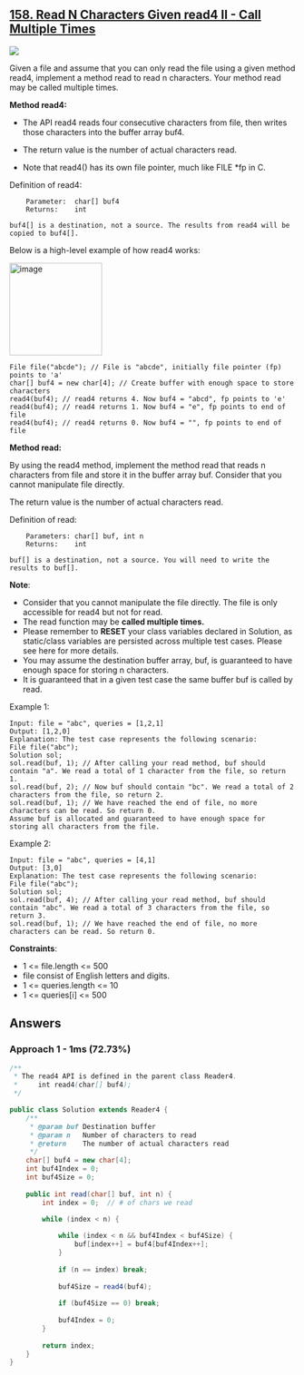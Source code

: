 ## [158. Read N Characters Given read4 II - Call Multiple Times](https://leetcode.com/problems/read-n-characters-given-read4-ii-call-multiple-times/)

![](https://github.com/weltond/DataStructure/blob/master/hard.PNG)

Given a file and assume that you can only read the file using a given method read4, implement a method read to read n characters. Your method read may be called multiple times.

**Method read4:**

- The API read4 reads four consecutive characters from file, then writes those characters into the buffer array buf4.

- The return value is the number of actual characters read.

- Note that read4() has its own file pointer, much like FILE *fp in C.

Definition of read4:

```
    Parameter:  char[] buf4
    Returns:    int

buf4[] is a destination, not a source. The results from read4 will be copied to buf4[].
```

Below is a high-level example of how read4 works:

<img width="163" alt="image" src="https://user-images.githubusercontent.com/9000286/154860188-02cad697-a588-44aa-b3e5-df6261a2e6ec.png">

```
File file("abcde"); // File is "abcde", initially file pointer (fp) points to 'a'
char[] buf4 = new char[4]; // Create buffer with enough space to store characters
read4(buf4); // read4 returns 4. Now buf4 = "abcd", fp points to 'e'
read4(buf4); // read4 returns 1. Now buf4 = "e", fp points to end of file
read4(buf4); // read4 returns 0. Now buf4 = "", fp points to end of file
``` 

**Method read:**

By using the read4 method, implement the method read that reads n characters from file and store it in the buffer array buf. Consider that you cannot manipulate file directly.

The return value is the number of actual characters read.

Definition of read:

```
    Parameters:	char[] buf, int n
    Returns:	int

buf[] is a destination, not a source. You will need to write the results to buf[].
```

**Note**:

- Consider that you cannot manipulate the file directly. The file is only accessible for read4 but not for read.
- The read function may be **called multiple times.**
- Please remember to **RESET** your class variables declared in Solution, as static/class variables are persisted across multiple test cases. Please see here for more details.
- You may assume the destination buffer array, buf, is guaranteed to have enough space for storing n characters.
- It is guaranteed that in a given test case the same buffer buf is called by read.
 

Example 1:

```
Input: file = "abc", queries = [1,2,1]
Output: [1,2,0]
Explanation: The test case represents the following scenario:
File file("abc");
Solution sol;
sol.read(buf, 1); // After calling your read method, buf should contain "a". We read a total of 1 character from the file, so return 1.
sol.read(buf, 2); // Now buf should contain "bc". We read a total of 2 characters from the file, so return 2.
sol.read(buf, 1); // We have reached the end of file, no more characters can be read. So return 0.
Assume buf is allocated and guaranteed to have enough space for storing all characters from the file.
```

Example 2:

```
Input: file = "abc", queries = [4,1]
Output: [3,0]
Explanation: The test case represents the following scenario:
File file("abc");
Solution sol;
sol.read(buf, 4); // After calling your read method, buf should contain "abc". We read a total of 3 characters from the file, so return 3.
sol.read(buf, 1); // We have reached the end of file, no more characters can be read. So return 0.
``` 

**Constraints**:

- 1 <= file.length <= 500
- file consist of English letters and digits.
- 1 <= queries.length <= 10
- 1 <= queries[i] <= 500

## Answers

### Approach 1 - 1ms (72.73%)

```java
/**
 * The read4 API is defined in the parent class Reader4.
 *     int read4(char[] buf4); 
 */

public class Solution extends Reader4 {
    /**
     * @param buf Destination buffer
     * @param n   Number of characters to read
     * @return    The number of actual characters read
     */
    char[] buf4 = new char[4];
    int buf4Index = 0;
    int buf4Size = 0;
    
    public int read(char[] buf, int n) {
        int index = 0;  // # of chars we read
        
        while (index < n) {

            while (index < n && buf4Index < buf4Size) {
                buf[index++] = buf4[buf4Index++];
            }
            
            if (n == index) break;
            
            buf4Size = read4(buf4);
            
            if (buf4Size == 0) break;
            
            buf4Index = 0;
        }
        
        return index;
    }
}
```
